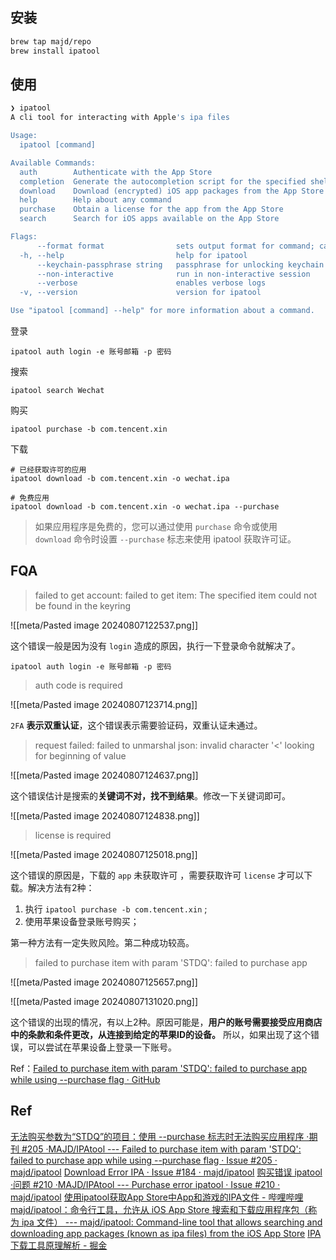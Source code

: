 ## 安装

```sh
brew tap majd/repo
brew install ipatool
```
## 使用

```sh
❯ ipatool
A cli tool for interacting with Apple's ipa files

Usage:
  ipatool [command]

Available Commands:
  auth        Authenticate with the App Store
  completion  Generate the autocompletion script for the specified shell
  download    Download (encrypted) iOS app packages from the App Store
  help        Help about any command
  purchase    Obtain a license for the app from the App Store
  search      Search for iOS apps available on the App Store

Flags:
      --format format                sets output format for command; can be 'text', 'json' (default text)
  -h, --help                         help for ipatool
      --keychain-passphrase string   passphrase for unlocking keychain
      --non-interactive              run in non-interactive session
      --verbose                      enables verbose logs
  -v, --version                      version for ipatool

Use "ipatool [command] --help" for more information about a command.
```

登录

```
ipatool auth login -e 账号邮箱 -p 密码
```

搜索

```
ipatool search Wechat
```

购买

```
ipatool purchase -b com.tencent.xin
```

下载

```
# 已经获取许可的应用
ipatool download -b com.tencent.xin -o wechat.ipa 

# 免费应用
ipatool download -b com.tencent.xin -o wechat.ipa --purchase
```

> 如果应用程序是免费的，您可以通过使用 `purchase` 命令或使用 `download` 命令时设置 `--purchase` 标志来使用 ipatool 获取许可证。
## FQA

> failed to get account: failed to get item: The specified item could not be found in the keyring

![[meta/Pasted image 20240807122537.png]]

这个错误一般是因为没有 `login` 造成的原因，执行一下登录命令就解决了。

```shell
ipatool auth login -e 账号邮箱 -p 密码
```

> auth code is required

![[meta/Pasted image 20240807123714.png]]

`2FA` **表示双重认证**，这个错误表示需要验证码，双重认证未通过。

> request failed: failed to unmarshal json: invalid character '<' looking for beginning of value

![[meta/Pasted image 20240807124637.png]]

这个错误估计是搜索的**关键词不对，找不到结果**。修改一下关键词即可。

![[meta/Pasted image 20240807124838.png]]

> license is required

![[meta/Pasted image 20240807125018.png]]

这个错误的原因是，下载的 `app` 未获取许可 ，需要获取许可 `license` 才可以下载。解决方法有2种：

1. 执行 `ipatool purchase -b com.tencent.xin` ;
2. 使用苹果设备登录账号购买；

第一种方法有一定失败风险。第二种成功较高。

> failed to purchase item with param 'STDQ': failed to purchase app

![[meta/Pasted image 20240807125657.png]]

![[meta/Pasted image 20240807131020.png]]

这个错误的出现的情况，有以上2种。原因可能是，**用户的账号需要接受应用商店中的条款和条件更改，从连接到给定的苹果ID的设备。** 所以，如果出现了这个错误，可以尝试在苹果设备上登录一下账号。

Ref：[Failed to purchase item with param 'STDQ': failed to purchase app while using --purchase flag · GitHub](https://github.com/majd/ipatool/issues/205)
## Ref

[无法购买参数为“STDQ”的项目：使用 --purchase 标志时无法购买应用程序 ·期刊 #205 ·MAJD/IPAtool --- Failed to purchase item with param 'STDQ': failed to purchase app while using --purchase flag · Issue #205 · majd/ipatool](https://github.com/majd/ipatool/issues/205)
[Download Error IPA · Issue #184 · majd/ipatool](https://github.com/majd/ipatool/issues/184)
[购买错误 ipatool ·问题 #210 ·MAJD/IPAtool --- Purchase error ipatool · Issue #210 · majd/ipatool](https://github.com/majd/ipatool/issues/210)
[使用ipatool获取App Store中App和游戏的IPA文件 - 哔哩哔哩](https://www.bilibili.com/read/cv21021381/)
[majd/ipatool：命令行工具，允许从 iOS App Store 搜索和下载应用程序包（称为 ipa 文件） --- majd/ipatool: Command-line tool that allows searching and downloading app packages (known as ipa files) from the iOS App Store](https://github.com/majd/ipatool)
[IPA下载工具原理解析 - 掘金](https://juejin.cn/post/6997983797434122248)
